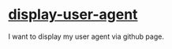 # [display-user-agent](https://repeat.github.io/display-user-agent/)
I want to display my user agent via github page.
